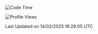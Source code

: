 <!--START_SECTION:waka-->
![Code Time](http://img.shields.io/badge/Code%20Time-2%2C285%20hrs%2013%20mins-blue)

![Profile Views](http://img.shields.io/badge/Profile%20Views-3-blue)


 Last Updated on 14/02/2025 16:29:05 UTC
<!--END_SECTION:waka-->